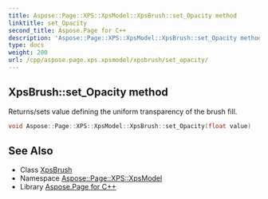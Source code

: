 ```yaml
---
title: Aspose::Page::XPS::XpsModel::XpsBrush::set_Opacity method
linktitle: set_Opacity
second_title: Aspose.Page for C++
description: 'Aspose::Page::XPS::XpsModel::XpsBrush::set_Opacity method. Returns/sets value defining the uniform transparency of the brush fill in C++.'
type: docs
weight: 200
url: /cpp/aspose.page.xps.xpsmodel/xpsbrush/set_opacity/
---
```

## XpsBrush::set_Opacity method


Returns/sets value defining the uniform transparency of the brush fill.

```cpp
void Aspose::Page::XPS::XpsModel::XpsBrush::set_Opacity(float value)
```

## See Also

* Class [XpsBrush](../)
* Namespace [Aspose::Page::XPS::XpsModel](../../)
* Library [Aspose.Page for C++](../../../)
